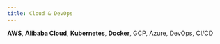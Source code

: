 ```yaml
---
title: Cloud & DevOps
---
```


**AWS**, **Alibaba Cloud**, **Kubernetes**, **Docker**, GCP, Azure, DevOps, CI/CD
